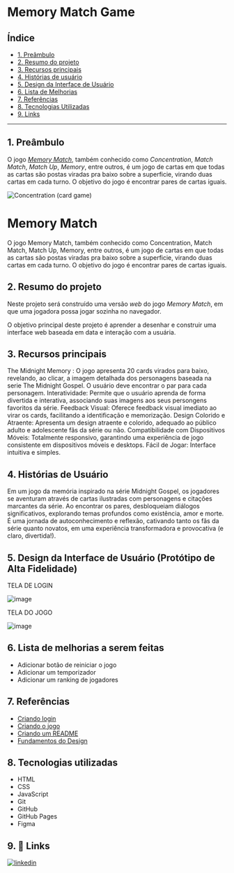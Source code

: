 # Memory Match Game

## Índice

- [1. Preâmbulo](#1-preâmbulo)
- [2. Resumo do projeto](#2-resumo-do-projeto)
- [3. Recursos principais](#3-recursos-principais)
- [4. Histórias de usuário](#4-historias-de-usuario)
- [5. Design da Interface de Usuário](#5-design-da-interface-de-usuario)
- [6. Lista de Melhorias](#6-lista-de-melhorias)
- [7. Referências](#7-referencias)
- [8. Tecnologias Utilizadas](#8-tecnologias-utilizadas)
- [9. Links](#9-links)

---

## 1. Preâmbulo

O jogo [_Memory Match_](<https://en.wikipedia.org/wiki/Concentration_(card_game)>),
também conhecido como _Concentration_, _Match Match_, _Match Up_, _Memory_,
entre outros, é um jogo de cartas em que todas as cartas são postas viradas
pra baixo sobre a superficie, virando duas cartas em cada turno. O
objetivo do jogo é encontrar pares de cartas iguais.

![Concentration (card game)](https://github.com/rafaelaatanasio/SAP012-memory-match/assets/144054244/7071423d-1910-4078-b258-cd83f6d08afe)


# Memory Match

O jogo Memory Match, também conhecido como Concentration, Match Match, Match Up, Memory, entre outros, é um jogo de cartas em que todas as cartas são postas viradas pra baixo sobre a superficie, virando duas cartas em cada turno. O objetivo do jogo é encontrar pares de cartas iguais.


## 2. Resumo do projeto

Neste projeto será construído uma versão _web_ do jogo _Memory Match_, em que uma jogadora possa jogar sozinha no navegador.

O objetivo principal deste projeto é aprender a desenhar e construir uma interface web baseada em data e interação com a usuária.


## 3. Recursos principais

The Midnight Memory : O jogo apresenta 20 cards virados para baixo, revelando, ao clicar, a imagem detalhada dos personagens baseada na serie The Midnight Gospel. O usuário deve encontrar o par para cada personagem.
Interatividade: Permite que o usuário aprenda de forma divertida e interativa, associando suas imagens aos seus persongens favoritos da série.
Feedback Visual: Oferece feedback visual imediato ao virar os cards, facilitando a identificação e memorização.
Design Colorido e Atraente: Apresenta um design atraente e colorido, adequado ao público adulto e adolescente fãs da série ou não.
Compatibilidade com Dispositivos Móveis: Totalmente responsivo, garantindo uma experiência de jogo consistente em dispositivos móveis e desktops.
Fácil de Jogar: Interface intuitiva e simples.

## 4. Histórias de Usuário

Em um jogo da memória inspirado na série Midnight Gospel, os jogadores se aventuram através de cartas ilustradas com personagens e citações marcantes da série. Ao encontrar os pares, desbloqueiam diálogos significativos, explorando temas profundos como existência, amor e morte. É uma jornada de autoconhecimento e reflexão, cativando tanto os fãs da série quanto novatos, em uma experiência transformadora e provocativa (e claro, divertida!).

## 5. Design da Interface de Usuário (Protótipo de Alta Fidelidade)

TELA DE LOGIN

![image](https://github.com/rafaelaatanasio/SAP012-memory-match/assets/144054244/5733fc02-966b-40c9-9de8-24d9d2341174)


TELA DO JOGO

![image](https://github.com/rafaelaatanasio/SAP012-memory-match/assets/144054244/94f097b4-cf26-4411-a673-2869f4972490)

## 6. Lista de melhorias a serem feitas

- Adicionar botão de reiniciar o jogo
- Adicionar um temporizador
- Adicionar um ranking de jogadores
  
## 7. Referências

 - [Criando login](https://www.youtube.com/watch?v=NV88N1r2Qkg)
 - [Criando o jogo](https://www.youtube.com/watch?v=tcbMmm77WOU)
 - [Criando um README](https://readme.so/pt/editor)
 - [Fundamentos do Design](https://www.youtube.com/watch?v=8qTKYbFdOTE )

## 8. Tecnologias utilizadas

- HTML
- CSS
- JavaScript
- Git
- GitHub
- GitHub Pages
- Figma

## 9. 🔗 Links

[![linkedin](https://img.shields.io/badge/linkedin-0A66C2?style=for-the-badge&logo=linkedin&logoColor=white)](https://www.linkedin.com/in/rafaela-atanasio)


